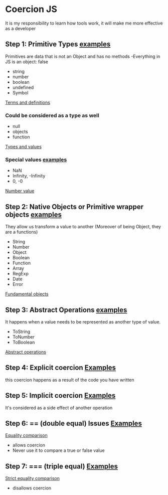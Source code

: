 # Coercion JS

It is my responsibility to learn how tools work, it will make me more effective as a developer

## Step 1: Primitive Types [examples](/types.js) 

Primitives are data that is not an Object and has no methods
-Everything in JS is an object: false

* string 
* number
* boolean
* undefined
* Symbol

[Terms and definitions](https://www.ecma-international.org/ecma-262/9.0/index.html#sec-terms-and-definitions)

### Could be considered as a type as well
* null
* objects
* function

[Types and values](https://www.ecma-international.org/ecma-262/9.0/index.html#sec-typeof-operator-runtime-semantics-evaluation)

### Special values [examples](/specialValues.js)
* NaN
* Infinity, -Infinity
* 0, -0

[Number value](https://www.ecma-international.org/ecma-262/9.0/index.html#sec-terms-and-definitions-number-value)

## Step 2: Native Objects or Primitive wrapper objects [examples](/nativeObjects.js)

They allow us transform a value to another
(Moreover of being Object, they are a functions)

* String
* Number
* Object
* Boolean
* Function
* Array
* RegExp
* Date
* Error

[Fundamental objects](https://www.ecma-international.org/ecma-262/9.0/index.html#sec-fundamental-objects)

## Step 3: Abstract Operations [examples](/abstractOperations.js)

It happens when a value needs to be represented as another type of value.

* ToString
* ToNumber
* ToBoolean

[Abstract operations](https://www.ecma-international.org/ecma-262/9.0/index.html#sec-abstract-operations)

## Step 4: Explicit coercion [Examples](/explicitCoercion.js)

this coercion happens as a result of the code you have written

## Step 5: Implicit coercion [Examples](/implicitCoercion.js)

It's considered as a side effect of another operation

## Step 6: == (double equal) Issues [Examples](/doubleEqualIssues.js)
[Equality comparison](https://www.ecma-international.org/ecma-262/9.0/index.html#sec-abstract-equality-comparison)

* allows coercion
* Never use it to compare a true or false value

## Step 7: === (triple equal) [Examples](/tripleEqual.js)
[Strict equality comparison](https://www.ecma-international.org/ecma-262/9.0/index.html#sec-strict-equality-comparison)

* disallows coercion
